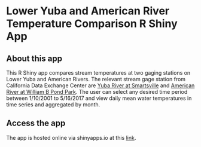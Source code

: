 # Lower Yuba and American River Temperature Comparison R Shiny App

## About this app
This R Shiny app compares stream temperatures at two gaging stations on Lower Yuba and American Rivers. The relevant stream gage station from California Data Exchange Center are [Yuba River at Smartsville](http://cdec.water.ca.gov/dynamicapp/staMeta?station_id=YRS) and [American River at William B Pond Park](http://cdec.water.ca.gov/dynamicapp/staMeta?station_id=AWP). The user can select any desired time period between 1/10/2001 to 5/16/2017 and view daily mean water temperatures in time series and aggregated by month.

## Access the app
The app is hosted online via shinyapps.io at this [link](https://jjspector.shinyapps.io/yuba_american_temp_comparison/).
